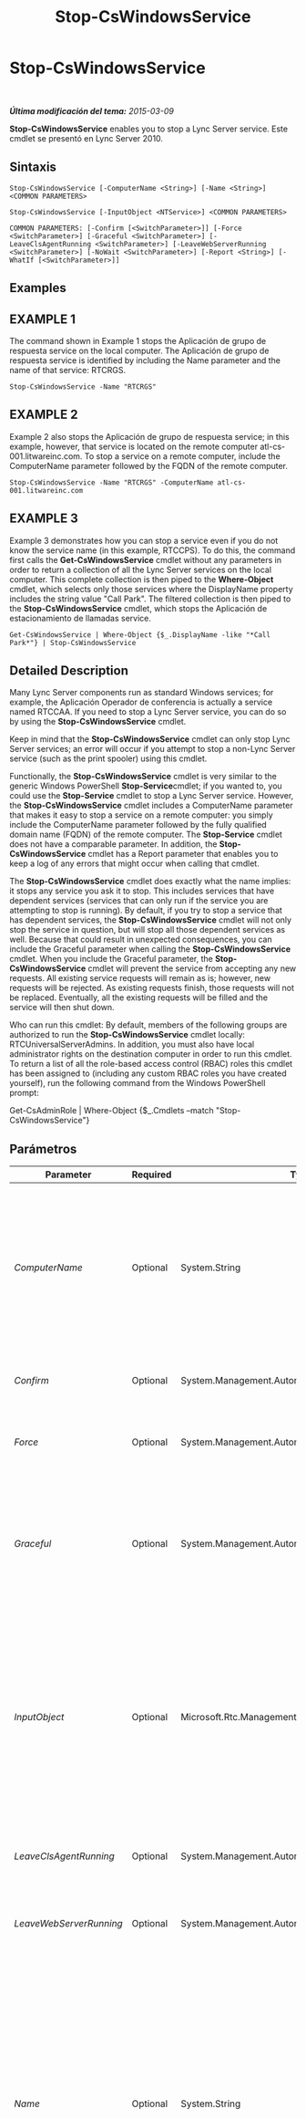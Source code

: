 ﻿---
title: Stop-CsWindowsService
TOCTitle: Stop-CsWindowsService
ms:assetid: 60318b9f-2291-4b99-a271-d206e4074b70
ms:mtpsurl: https://technet.microsoft.com/es-es/library/Gg398426(v=OCS.15)
ms:contentKeyID: 48275438
ms.date: 01/07/2017
mtps_version: v=OCS.15
ms.translationtype: HT
---

# Stop-CsWindowsService

 

_**Última modificación del tema:** 2015-03-09_

**Stop-CsWindowsService** enables you to stop a Lync Server service. Este cmdlet se presentó en Lync Server 2010.

## Sintaxis

    Stop-CsWindowsService [-ComputerName <String>] [-Name <String>] <COMMON PARAMETERS>

    Stop-CsWindowsService [-InputObject <NTService>] <COMMON PARAMETERS>

    COMMON PARAMETERS: [-Confirm [<SwitchParameter>]] [-Force <SwitchParameter>] [-Graceful <SwitchParameter>] [-LeaveClsAgentRunning <SwitchParameter>] [-LeaveWebServerRunning <SwitchParameter>] [-NoWait <SwitchParameter>] [-Report <String>] [-WhatIf [<SwitchParameter>]]

## Examples

## EXAMPLE 1

The command shown in Example 1 stops the Aplicación de grupo de respuesta service on the local computer. The Aplicación de grupo de respuesta service is identified by including the Name parameter and the name of that service: RTCRGS.

    Stop-CsWindowsService -Name "RTCRGS"

## EXAMPLE 2

Example 2 also stops the Aplicación de grupo de respuesta service; in this example, however, that service is located on the remote computer atl-cs-001.litwareinc.com. To stop a service on a remote computer, include the ComputerName parameter followed by the FQDN of the remote computer.

    Stop-CsWindowsService -Name "RTCRGS" -ComputerName atl-cs-001.litwareinc.com

## EXAMPLE 3

Example 3 demonstrates how you can stop a service even if you do not know the service name (in this example, RTCCPS). To do this, the command first calls the **Get-CsWindowsService** cmdlet without any parameters in order to return a collection of all the Lync Server services on the local computer. This complete collection is then piped to the **Where-Object** cmdlet, which selects only those services where the DisplayName property includes the string value "Call Park". The filtered collection is then piped to the **Stop-CsWindowsService** cmdlet, which stops the Aplicación de estacionamiento de llamadas service.

    Get-CsWindowsService | Where-Object {$_.DisplayName -like "*Call Park*"} | Stop-CsWindowsService

## Detailed Description

Many Lync Server components run as standard Windows services; for example, the Aplicación Operador de conferencia is actually a service named RTCCAA. If you need to stop a Lync Server service, you can do so by using the **Stop-CsWindowsService** cmdlet.

Keep in mind that the **Stop-CsWindowsService** cmdlet can only stop Lync Server services; an error will occur if you attempt to stop a non-Lync Server service (such as the print spooler) using this cmdlet.

Functionally, the **Stop-CsWindowsService** cmdlet is very similar to the generic Windows PowerShell **Stop-Service**cmdlet; if you wanted to, you could use the **Stop-Service** cmdlet to stop a Lync Server service. However, the **Stop-CsWindowsService** cmdlet includes a ComputerName parameter that makes it easy to stop a service on a remote computer: you simply include the ComputerName parameter followed by the fully qualified domain name (FQDN) of the remote computer. The **Stop-Service** cmdlet does not have a comparable parameter. In addition, the **Stop-CsWindowsService** cmdlet has a Report parameter that enables you to keep a log of any errors that might occur when calling that cmdlet.

The **Stop-CsWindowsService** cmdlet does exactly what the name implies: it stops any service you ask it to stop. This includes services that have dependent services (services that can only run if the service you are attempting to stop is running). By default, if you try to stop a service that has dependent services, the **Stop-CsWindowsService** cmdlet will not only stop the service in question, but will stop all those dependent services as well. Because that could result in unexpected consequences, you can include the Graceful parameter when calling the **Stop-CsWindowsService** cmdlet. When you include the Graceful parameter, the **Stop-CsWindowsService** cmdlet will prevent the service from accepting any new requests. All existing service requests will remain as is; however, new requests will be rejected. As existing requests finish, those requests will not be replaced. Eventually, all the existing requests will be filled and the service will then shut down.

Who can run this cmdlet: By default, members of the following groups are authorized to run the **Stop-CsWindowsService** cmdlet locally: RTCUniversalServerAdmins. In addition, you must also have local administrator rights on the destination computer in order to run this cmdlet. To return a list of all the role-based access control (RBAC) roles this cmdlet has been assigned to (including any custom RBAC roles you have created yourself), run the following command from the Windows PowerShell prompt:

Get-CsAdminRole | Where-Object {$\_.Cmdlets –match "Stop-CsWindowsService"}

## Parámetros


<table>
<colgroup>
<col style="width: 25%" />
<col style="width: 25%" />
<col style="width: 25%" />
<col style="width: 25%" />
</colgroup>
<thead>
<tr class="header">
<th>Parameter</th>
<th>Required</th>
<th>Type</th>
<th>Description</th>
</tr>
</thead>
<tbody>
<tr class="odd">
<td><p><em>ComputerName</em></p></td>
<td><p>Optional</p></td>
<td><p>System.String</p></td>
<td><p>Name of the remote computer running the service to be stopped; if this parameter is not included, then the <strong>Stop-CsWindowsService</strong> cmdlet will stop the specified service on the local computer. The remote computer should be referenced using its FQDN; for example, atl-mcs-001.litwareinc.com.</p></td>
</tr>
<tr class="even">
<td><p><em>Confirm</em></p></td>
<td><p>Optional</p></td>
<td><p>System.Management.Automation.SwitchParameter</p></td>
<td><p>Se le pedirá confirmación antes de ejecutar el comando.</p></td>
</tr>
<tr class="odd">
<td><p><em>Force</em></p></td>
<td><p>Optional</p></td>
<td><p>System.Management.Automation.SwitchParameter</p></td>
<td><p>Suppresses the display of any non-fatal error message that might occur when running the command.</p></td>
</tr>
<tr class="even">
<td><p><em>Graceful</em></p></td>
<td><p>Optional</p></td>
<td><p>System.Management.Automation.SwitchParameter</p></td>
<td><p>Instead of immediately shutting down a service, waits until all existing service requests have been filled. (However, all new service requests will be rejected.) The service will not completely shut down until all the existing requests have been filled.</p></td>
</tr>
<tr class="odd">
<td><p><em>InputObject</em></p></td>
<td><p>Optional</p></td>
<td><p>Microsoft.Rtc.Management.Deployment.Core.NTService</p></td>
<td><p>Enables you to stop a service using an object reference rather than a service name. For example, if you use the <strong>Get-CsWindowsService</strong> cmdlet to return information about a service, and if you store the returned object in a variable named $x, you can then stop the service using this command:</p>
<p>$x = Get-CsWindowsService –Name &quot;RTCCPS&quot;</p>
<p>Stop-CsWindowsService -InputObject $x.Name</p></td>
</tr>
<tr class="even">
<td><p><em>LeaveClsAgentRunning</em></p></td>
<td><p>Optional</p></td>
<td><p>System.Management.Automation.SwitchParameter</p></td>
<td><p>When specified, stops all the Lync Server services except for the centralized logging agent service.</p></td>
</tr>
<tr class="odd">
<td><p><em>LeaveWebServerRunning</em></p></td>
<td><p>Optional</p></td>
<td><p>System.Management.Automation.SwitchParameter</p></td>
<td><p>When present, shuts down all services except the Web Server service on the specified computer.</p></td>
</tr>
<tr class="even">
<td><p><em>Name</em></p></td>
<td><p>Optional</p></td>
<td><p>System.String</p></td>
<td><p>Name of the Lync Server service you want to stop. Note that you must use the service name (for example, RTCCAA) and not the service display name. You can only pass a single service name to the Name parameter, and you cannot use wildcards in the service name. You can use the <strong>Get-CsWindowsService</strong> cmdlet to retrieve service names.</p>
<p>Keep in mind that the <strong>Stop-CsWindowsService</strong> cmdlet can only stop Lync Server services; you cannot use this cmdlet to stop other Windows services. For those services, you might be able to use the Windows PowerShell  <strong>Stop-Service</strong> cmdlet.</p></td>
</tr>
<tr class="odd">
<td><p><em>NoWait</em></p></td>
<td><p>Optional</p></td>
<td><p>System.Management.Automation.SwitchParameter</p></td>
<td><p>When present, causes the command to run and then immediately return control to the Windows PowerShell prompt. If not present, control will not be returned until the command has completed and a status report has been written to the screen.</p></td>
</tr>
<tr class="even">
<td><p><em>Report</em></p></td>
<td><p>Optional</p></td>
<td><p>System.String</p></td>
<td><p>Path to an HTML file where error information can be written. If this parameter is included, any errors that occur during the running of this cmdlet will be logged to the specified file (for example, C:\Logs\Service_report.html).</p></td>
</tr>
<tr class="odd">
<td><p><em>WhatIf</em></p></td>
<td><p>Optional</p></td>
<td><p>System.Management.Automation.SwitchParameter</p></td>
<td><p>Describe qué sucedería si se ejecutara el comando sin ejecutarlo realmente.</p></td>
</tr>
</tbody>
</table>


## Input Types

Microsoft.Rtc.Management.Deployment.Core.NTService object. The **Stop-CsWindowsService** cmdlet accepts pipelined instances of the Windows service object.

## Return Types

None. Instead, the **Stop-CsWindowsService** cmdlet stops instances of the Microsoft.Rtc.Management.Deployment.Core.NTService object.

## Vea también

#### Otros recursos

[Get-CsWindowsService](get-cswindowsservice.md)  
[Start-CsWindowsService](start-cswindowsservice.md)

